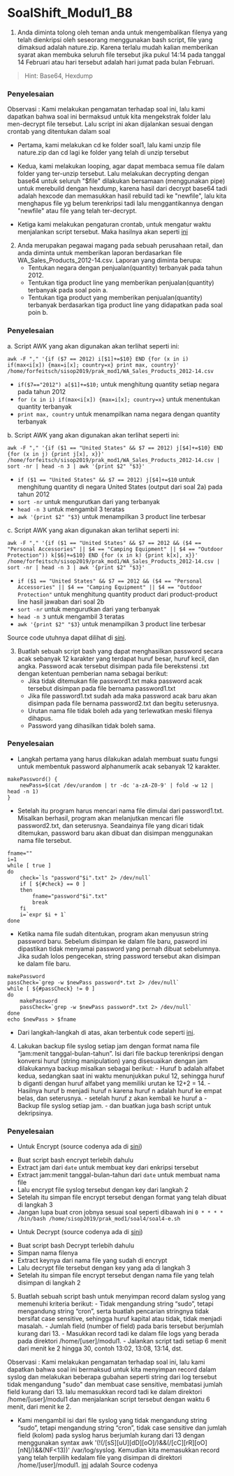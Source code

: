 # SoalShift_Modul1_B8


1. Anda diminta tolong oleh teman anda untuk mengembalikan filenya yang telah dienkripsi oleh seseorang menggunakan bash script, file yang dimaksud adalah nature.zip. Karena terlalu mudah kalian memberikan syarat akan membuka seluruh file tersebut jika pukul 14:14 pada tanggal 14 Februari atau hari tersebut adalah hari jumat pada bulan Februari.
> Hint: Base64, Hexdump
### **Penyelesaian**
Observasi : Kami melakukan pengamatan terhadap soal ini, lalu kami dapatkan bahwa soal ini bermaksud untuk kita mengekstrak folder lalu men-decrypt file tersebut. Lalu script ini akan dijalankan sesuai dengan crontab yang ditentukan dalam soal
	
* Pertama, kami melakukan cd ke folder soal1, lalu kami unzip file nature.zip dan cd lagi ke folder yang telah di unzip tersebut
	
*	Kedua, kami melakukan looping, agar dapat membaca semua file dalam folder yang ter-unzip tersebut. Lalu melakukan decrypting dengan base64 untuk seluruh "$file" dilakukan bersamaan (menggunakan pipe) untuk merebuild dengan hexdump, karena hasil dari decrypt base64 tadi adalah hexcode dan memasukkan hasil rebuild tadi ke "newfile", lalu kita menghapus file yg belum terenkripsi tadi lalu menggantikannya dengan "newfile" atau file yang telah ter-decrypt. 
	
*	Ketiga kami melakukan pengaturan crontab, untuk mengatur waktu menjalankan script  tersebut.
	Maka hasilnya akan seperti [ini](https://github.com/forfeitsch/SoalShift_Modul1_B8/blob/master/soal1.sh)
	

2. Anda merupakan pegawai magang pada sebuah perusahaan retail, dan anda diminta untuk memberikan laporan berdasarkan file WA_Sales_Products_2012-14.csv. Laporan yang diminta berupa:
   * Tentukan negara dengan penjualan(quantity) terbanyak pada tahun 2012.
   * Tentukan tiga product line yang memberikan penjualan(quantity) terbanyak pada soal poin a.
   * Tentukan tiga product yang memberikan penjualan(quantity) terbanyak berdasarkan tiga product line yang didapatkan pada soal poin b.
### **Penyelesaian**
a. Script AWK yang akan digunakan akan terlihat seperti ini:
```
awk -F "," '{if ($7 == 2012) i[$1]+=$10} END {for (x in i) if(max<i[x]) {max=i[x]; country=x} print max, country}' /home/forfeitsch/sisop2019/prak_mod1/WA_Sales_Products_2012-14.csv
```
  * ```if($7=="2012") a[$1]+=$10;``` untuk menghitung quantity setiap negara pada tahun 2012
  * ```for (x in i) if(max<i[x]) {max=i[x]; country=x}``` untuk menentukan quantity terbanyak
  * ```print max, country``` untuk menampilkan nama negara dengan quantity terbanyak
 
b. Script AWK yang akan digunakan akan terlihat seperti ini:
```
awk -F "," '{if ($1 == "United States" && $7 == 2012) j[$4]+=$10} END {for (x in j) {print j[x], x}}' /home/forfeitsch/sisop2019/prak_mod1/WA_Sales_Products_2012-14.csv | sort -nr | head -n 3 | awk '{print $2" "$3}'
```
  * ```if ($1 == "United States" && $7 == 2012) j[$4]+=$10``` untuk menghitung quantity di negara United States (output dari soal 2a) pada tahun 2012
  * ```sort -nr``` untuk mengurutkan dari yang terbanyak
  * ```head -n 3``` untuk mengambil 3 teratas
  * ```awk '{print $2" "$3}``` untuk menampilkan 3 product line terbesar
  
c. Script AWK yang akan digunakan akan terlihat seperti ini:
```
awk -F "," '{if ($1 == "United States" && $7 == 2012 && ($4 == "Personal Accessories" || $4 == "Camping Equipment" || $4 == "Outdoor Protection")) k[$6]+=$10} END {for (x in k) {print k[x], x}}' /home/forfeitsch/sisop2019/prak_mod1/WA_Sales_Products_2012-14.csv | sort -nr | head -n 3 | awk '{print $2" "$3}'
```
  * ```if ($1 == "United States" && $7 == 2012 && ($4 == "Personal Accessories" || $4 == "Camping Equipment" || $4 == "Outdoor Protection"``` untuk menghitung quantity product dari product-product line hasil jawaban dari soal 2b
  * ```sort -nr``` untuk mengurutkan dari yang terbanyak
  * ```head -n 3``` untuk mengambil 3 teratas
  * ```awk '{print $2" "$3}``` untuk menampilkan 3 product line terbesar
  
Source code utuhnya dapat dilihat di [sini](https://github.com/forfeitsch/SoalShift_Modul1_B8/blob/master/soal2.sh).

3. Buatlah sebuah script bash yang dapat menghasilkan password secara acak sebanyak 12 karakter yang terdapat huruf besar, huruf kecil, dan angka. Password acak tersebut disimpan pada file berekstensi .txt dengan ketentuan pemberian nama sebagai berikut:
   * Jika tidak ditemukan file password1.txt maka password acak tersebut disimpan pada file bernama password1.txt
   * Jika file password1.txt sudah ada maka password acak baru akan disimpan pada file bernama password2.txt dan begitu seterusnya.
   * Urutan nama file tidak boleh ada yang terlewatkan meski filenya dihapus.
   * Password yang dihasilkan tidak boleh sama.
### **Penyelesaian**
* Langkah pertama yang harus dilakukan adalah membuat suatu fungsi untuk membentuk password alphanumerik acak sebanyak 12 karakter.
```
makePassword() {
    newPass=$(cat /dev/urandom | tr -dc 'a-zA-Z0-9' | fold -w 12 | head -n 1)
}
```

* Setelah itu program harus mencari nama file dimulai dari password1.txt. Misalkan berhasil, program akan melanjutkan mencari file password2.txt, dan seterusnya. Seandainya file yang dicari tidak ditemukan, password baru akan dibuat dan disimpan menggunakan nama file tersebut.
```
fname=""
i=1
while [ true ]
do
    check=`ls "password"$i".txt" 2> /dev/null`
    if [ ${#check} == 0 ]
    then
        fname="password"$i".txt"
        break
    fi
    i=`expr $i + 1`
done
```

* Ketika nama file sudah ditentukan, program akan menyusun string password baru. Sebelum disimpan ke dalam file baru, pasword ini dipastikan tidak menyamai password yang pernah dibuat sebelumnya. Jika sudah lolos pengecekan, string password tersebut akan disimpan ke dalam file baru.
```
makePassword
passCheck=`grep -w $newPass password*.txt 2> /dev/null`
while [ ${#passCheck} != 0 ]
do
    makePassword
    passCheck=`grep -w $newPass password*.txt 2> /dev/null`
done
echo $newPass > $fname
```

* Dari langkah-langkah di atas, akan terbentuk code seperti [ini](https://github.com/forfeitsch/SoalShift_Modul1_B8/blob/master/soal3.sh).

4. Lakukan backup file syslog setiap jam dengan format nama file “jam:menit tanggal-bulan-tahun”. Isi dari file backup terenkripsi dengan konversi huruf (string manipulation) yang disesuaikan dengan jam dilakukannya backup misalkan sebagai berikut:
        - Huruf b adalah alfabet kedua, sedangkan saat ini waktu menunjukkan pukul 12, sehingga huruf b diganti dengan huruf alfabet yang memiliki urutan ke 12+2 = 14.
        - Hasilnya huruf b menjadi huruf n karena huruf n adalah huruf ke empat belas, dan seterusnya. 
        - setelah huruf z akan kembali ke huruf a
        - Backup file syslog setiap jam.
        - dan buatkan juga bash script untuk dekripsinya.
### **Penyelesaian**
- Untuk Encrypt (source codenya ada di [sini](https://github.com/forfeitsch/SoalShift_Modul1_B8/blob/master/soal4-e.sh))
 * Buat script bash encrypt terlebih dahulu
 * Extract jam dari ```date``` untuk membuat key dari enkripsi tersebut
 * Extract jam:menit tanggal-bulan-tahun dari ```date``` untuk membuat nama file
 * Lalu encrypt file syslog tersebut dengan key dari langkah 2
 * Setelah itu simpan file encrypt tersebut dengan format yang telah dibuat di langkah 3
 * Jangan lupa buat cron jobnya sesuai soal seperti dibawah ini
```0 * * * * /bin/bash /home/sisop2019/prak_mod1/soal4/soal4-e.sh```

- Untuk Decrypt (source codenya ada di [sini](https://github.com/forfeitsch/SoalShift_Modul1_B8/blob/master/soal4-d.sh))
 * Buat script bash Decrypt terlebih dahulu
 * Simpan nama filenya
 * Extract keynya dari nama file yang sudah di encrypt
 * Lalu decrypt file tersebut dengan key yang ada di langkah 3
 * Setelah itu simpan file encrypt tersebut dengan nama file yang telah disimpan di langkah 2
        
5. Buatlah sebuah script bash untuk menyimpan record dalam syslog yang memenuhi kriteria berikut:
        - Tidak mengandung string “sudo”, tetapi mengandung string “cron”, serta buatlah pencarian stringnya tidak bersifat case sensitive, sehingga huruf kapital atau tidak, tidak menjadi masalah.
        - Jumlah field (number of field) pada baris tersebut berjumlah kurang dari 13.
        - Masukkan record tadi ke dalam file logs yang berada pada direktori /home/[user]/modul1.
        - Jalankan script tadi setiap 6 menit dari menit ke 2 hingga 30, contoh 13:02, 13:08, 13:14, dst.

Observasi : Kami melakukan pengamatan terhadap soal ini, lalu kami dapatkan bahwa soal ini bermaksud untuk kita menyimpan record dalam syslog dan melakukan beberapa gubahan seperti string dari log tersebut tidak mengandung "sudo" dan membuat case sensitive, membatasi jumlah field kurang dari 13. lalu memasukkan record tadi ke dalam direktori /home/[user]/modul1 dan menjalankan script tersebut dengan waktu 6 menit, dari menit ke 2.

* Kami mengambil isi dari file syslog yang tidak mengandung string “sudo”, tetapi mengandung string “cron”, tidak case sensitive dan jumlah field (kolom) pada syslog harus berjumlah kurang dari 13 dengan menggunakan syntax awk '(!(/[sS][uU][dD][oO]/)&&(/[cC][rR][oO][nN]/)&&(NF<13))' /var/log/syslog. Kemudian kita memasukkan record yang telah terpilih kedalam file yang disimpan di direktori /home/[user]/modul1.  [ini](https://github.com/forfeitsch/SoalShift_Modul1_B8/blob/master/soal5.sh) adalah Source codenya
